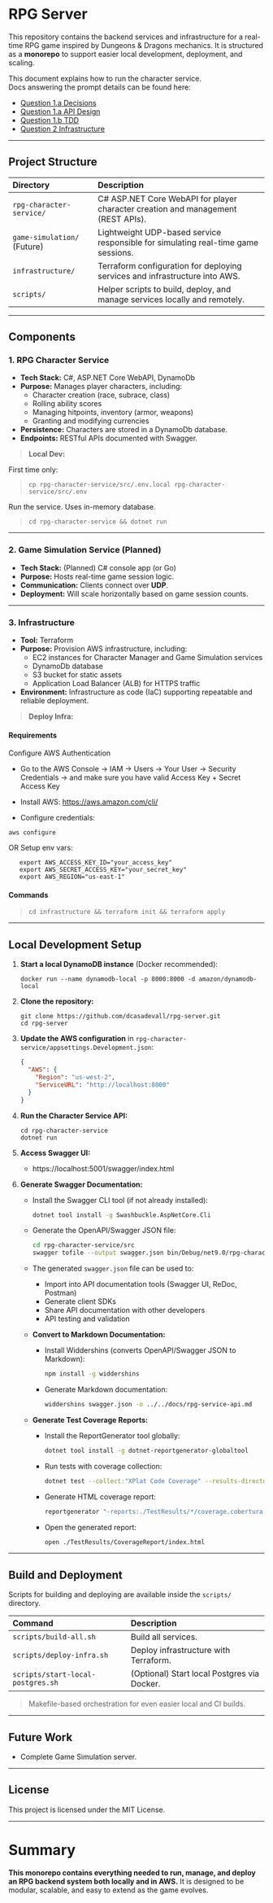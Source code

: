 # RPG Server

This repository contains the backend services and infrastructure for a real-time RPG game inspired by Dungeons & Dragons mechanics.
It is structured as a **monorepo** to support easier local development, deployment, and scaling.

This document explains how to run the character service.<br>
Docs answering the prompt details can be found here:

- [Question 1.a Decisions](docs/1.a-Decisions.md)
- [Question 1.a API Design](docs/1.a-API-planning.md)
- [Question 1.b TDD](docs/1.b-Extension-TDD.md)
- [Question 2 Infrastructure](docs/2-infrastructure.md)

---

## Project Structure

| Directory | Description |
|:---|:---|
| `rpg-character-service/` | C# ASP.NET Core WebAPI for player character creation and management (REST APIs). |
| `game-simulation/` (Future) | Lightweight UDP-based service responsible for simulating real-time game sessions. |
| `infrastructure/` | Terraform configuration for deploying services and infrastructure into AWS. |
| `scripts/` | Helper scripts to build, deploy, and manage services locally and remotely. |

---

## Components

### 1. **RPG Character Service**
- **Tech Stack:** C#, ASP.NET Core WebAPI, DynamoDb
- **Purpose:** Manages player characters, including:
  - Character creation (race, subrace, class)
  - Rolling ability scores
  - Managing hitpoints, inventory (armor, weapons)
  - Granting and modifying currencies
- **Persistence:** Characters are stored in a DynamoDb database.
- **Endpoints:** RESTful APIs documented with Swagger.

> **Local Dev:**

First time only:
> `cp rpg-character-service/src/.env.local rpg-character-service/src/.env`

Run the service. Uses in-memory database.
> `cd rpg-character-service && dotnet run`

---

### 2. **Game Simulation Service** (Planned)
- **Tech Stack:** (Planned) C# console app (or Go)
- **Purpose:** Hosts real-time game session logic.
- **Communication:** Clients connect over **UDP**.
- **Deployment:** Will scale horizontally based on game session counts.

---

### 3. **Infrastructure**
- **Tool:** Terraform
- **Purpose:** Provision AWS infrastructure, including:
  - EC2 instances for Character Manager and Game Simulation services
  - DynamoDb database
  - S3 bucket for static assets
  - Application Load Balancer (ALB) for HTTPS traffic
- **Environment:** Infrastructure as code (IaC) supporting repeatable and reliable deployment.

> **Deploy Infra:**

#### Requirements

Configure AWS Authentication

* Go to the AWS Console → IAM → Users → Your User → Security Credentials → and make sure you have valid Access Key + Secret Access Key

* Install AWS: https://aws.amazon.com/cli/

* Configure credentials:

`aws configure`

OR Setup env vars:

```
   export AWS_ACCESS_KEY_ID="your_access_key"
   export AWS_SECRET_ACCESS_KEY="your_secret_key"
   export AWS_REGION="us-east-1"
```

#### Commands

> `cd infrastructure && terraform init && terraform apply`

---

## Local Development Setup

1. **Start a local DynamoDB instance**
   (Docker recommended):
   ```
   docker run --name dynamodb-local -p 8000:8000 -d amazon/dynamodb-local
   ```

2. **Clone the repository:**
   ```
   git clone https://github.com/dcasadevall/rpg-server.git
   cd rpg-server
   ```

3. **Update the AWS configuration** in `rpg-character-service/appsettings.Development.json`:
   ```json
   {
     "AWS": {
       "Region": "us-west-2",
       "ServiceURL": "http://localhost:8000"
     }
   }
   ```

4. **Run the Character Service API:**
   ```
   cd rpg-character-service
   dotnet run
   ```

5. **Access Swagger UI:**
   - https://localhost:5001/swagger/index.html

6. **Generate Swagger Documentation:**
   - Install the Swagger CLI tool (if not already installed):
     ```bash
     dotnet tool install -g Swashbuckle.AspNetCore.Cli
     ```
   - Generate the OpenAPI/Swagger JSON file:
     ```bash
     cd rpg-character-service/src
     swagger tofile --output swagger.json bin/Debug/net9.0/rpg-character-service.dll v1
     ```
   - The generated `swagger.json` file can be used to:
     - Import into API documentation tools (Swagger UI, ReDoc, Postman)
     - Generate client SDKs
     - Share API documentation with other developers
     - API testing and validation

   - **Convert to Markdown Documentation:**
     - Install Widdershins (converts OpenAPI/Swagger JSON to Markdown):
       ```bash
       npm install -g widdershins
       ```
     - Generate Markdown documentation:
       ```bash
       widdershins swagger.json -o ../../docs/rpg-service-api.md
       ```

   - **Generate Test Coverage Reports:**
     - Install the ReportGenerator tool globally:
       ```bash
       dotnet tool install -g dotnet-reportgenerator-globaltool
       ```
     - Run tests with coverage collection:
       ```bash
       dotnet test --collect:"XPlat Code Coverage" --results-directory:./TestResults --filter:"FullyQualifiedName!~Integration"
       ```
     - Generate HTML coverage report:
       ```bash
       reportgenerator "-reports:./TestResults/*/coverage.cobertura.xml" "-targetdir:./TestResults/CoverageReport" "-reporttypes:Html"
       ```
     - Open the generated report:
       ```bash
       open ./TestResults/CoverageReport/index.html
       ```

---

## Build and Deployment

Scripts for building and deploying are available inside the `scripts/` directory.

| Command | Description |
|:---|:---|
| `scripts/build-all.sh` | Build all services. |
| `scripts/deploy-infra.sh` | Deploy infrastructure with Terraform. |
| `scripts/start-local-postgres.sh` | (Optional) Start local Postgres via Docker. |

> Makefile-based orchestration for even easier local and CI builds.

---

## Future Work

- Complete Game Simulation server.

---

## License

This project is licensed under the MIT License.

---

# Summary

**This monorepo contains everything needed to run, manage, and deploy an RPG backend system both locally and in AWS.**
It is designed to be modular, scalable, and easy to extend as the game evolves.

